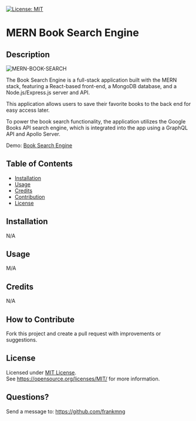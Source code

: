 [![License: MIT](https://img.shields.io/badge/License-MIT-yellow.svg)](https://opensource.org/licenses/MIT)
# MERN Book Search Engine
## Description
![MERN-BOOK-SEARCH](https://raw.githubusercontent.com/frankmng/main/mern-book-search.png)


The Book Search Engine is a full-stack application built with the MERN stack, featuring a React-based front-end, a MongoDB database, and a Node.js/Express.js server and API. 

This application allows users to save their favorite books to the back end for easy access later. 

To power the book search functionality, the application utilizes the Google Books API search engine, which is integrated into the app using a GraphQL API and Apollo Server.

Demo: [Book Search Engine](https://react-profolio-frank.herokuapp.com/)

## Table of Contents
- [Installation](#installation)
- [Usage](#usage)
- [Credits](#credits)
- [Contribution](#contribution)
- [License](#license)

## Installation
N/A
## Usage
M/A
## Credits
N/A

## How to Contribute
Fork this project and create a pull request with improvements or suggestions.
## License
Licensed under <a href="https://opensource.org/licenses/MIT/">MIT License<a>.<br>
See https://opensource.org/licenses/MIT/ for more information.

## Questions?
Send a message to: https://github.com/frankmng
